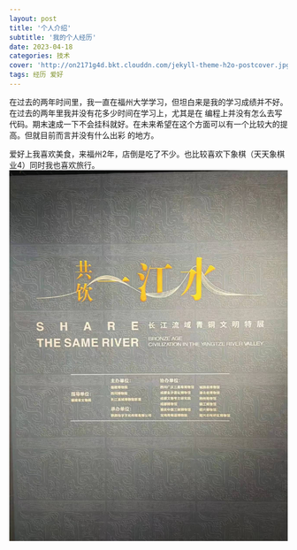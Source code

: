 ```yaml
---
layout: post
title: '个人介绍'
subtitle: '我的个人经历'
date: 2023-04-18
categories: 技术
cover: 'http://on2171g4d.bkt.clouddn.com/jekyll-theme-h2o-postcover.jpg'
tags: 经历 爱好
---
```


在过去的两年时间里，我一直在福州大学学习，但坦白来是我的学习成绩并不好。在过去的两年里我并没有花多少时间在学习上，尤其是在
编程上并没有怎么去写代码。期末速成一下不会挂科就好。在未来希望在这个方面可以有一个比较大的提高。但就目前而言并没有什么出彩
的地方。

爱好上我喜欢美食，来福州2年，店倒是吃了不少。也比较喜欢下象棋（天天象棋业4）同时我也喜欢旅行。
![](https://github.com/jiang103/jiang103.github.io/blob/main/screenshot/27ec5cd95147e5e5eb2d2b59d2ac604.jpg)
